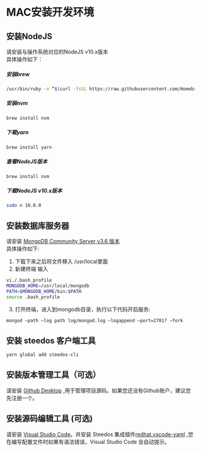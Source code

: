 # MAC安装开发环境 #
## 安装NodeJS ##
请安装与操作系统对应的NodeJS v10.x版本</br>
具体操作如下：<br/>
##### 安装brew #####
```bash
/usr/bin/ruby -e “$(curl -fsSL https://raw.githubusercontent.com/Homebrew/install/master/install)"
```
##### 安装nvm #####
```bash
brew install nvm
```
##### 下载yarn #####
```bash
brew install yarn
```
##### 查看NodeJS版本 #####
```bash
brew install nvm
```
##### 下载NodeJS v10.x版本 #####
```bash
sudo n 10.0.0
```
## 安装数据库服务器 ##
请安装 [MongoDB Community Server v3.6 版本](https://www.mongodb.com/download-center/community) <br/>
具体操作如下:<br/>
1. 下载下来之后将文件移入 /usr/local里面
2. 新建终端  输入
```bash
vi./.bash_profile
MONGODB_HOME=/usr/local/mongodb
PATH=$MONGODB_HOME/bin:$PATH
source .bash_profile
```
3. 打开终端，进入到mongodb目录，执行以下代码开启服务:
```bash
mongod —path —log path log/mongod.log —logappend —port=27017 —fork
```
## 安装 steedos 客户端工具
```bash
yarn global add steedos-cli
```
## 安装版本管理工具（可选） ##
请安装 [ Github Desktop](https://desktop.github.com/) ,用于管理项目源码。如果您还没有Github账户，建议您先注册一个。
## 安装源码编辑工具 (可选) ##
请安装 [Visual Studio Code](https://code.visualstudio.com/)。并安装 Steedos 集成插件[redhat.vscode-yaml](https://marketplace.visualstudio.com/items?itemName=redhat.vscode-yaml) ,您在编写配置文件时如果有语法错误，Visual Studio Code 会自动提示。
